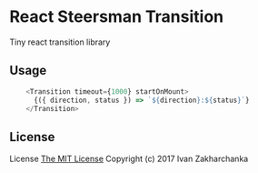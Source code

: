 # React Steersman Transition

Tiny react transition library

## Usage

```javascript
    <Transition timeout={1000} startOnMount>
      {({ direction, status }) => `${direction}:${status}`}
    </Transition>
```

## License
License [The MIT License](http://opensource.org/licenses/MIT)
Copyright (c) 2017 Ivan Zakharchanka

